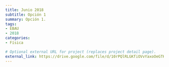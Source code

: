 ```yaml
---
title: Junio 2018
subtitle: Opción 1
summary: Opción 1.
tags:
- EBAU
- 2018
categories:
- Física

# Optional external URL for project (replaces project detail page).
external_link: https://drive.google.com/file/d/10rPQlRLGKfiOVvYaxoOeGTKEEIGHJPvX/view
---
```

